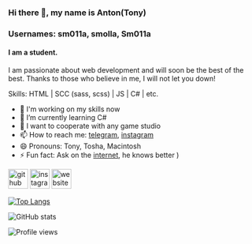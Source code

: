 ### Hi there 👋, my name is Anton(Tony)
### Usernames: sm011a, smolla, Sm011a
#### I am a student.
I am passionate about web development and will soon be the best of the best. Thanks to those who believe in me, I will not let you down!

Skills: HTML | SCC (sass, scss) | JS | C# | etc.

- 🔭 I'm working on my skills now
- 🌱 I’m currently learning C#
- 👯 I want to cooperate with any game studio
- 📫 How to reach me: [telegram](https://t.me/SmollaGames), [instagram](https://www.instagram.com/SmollaGames/?hl=ru) 
- 😄 Pronouns: Tony, Tosha, Macintosh 
- ⚡ Fun fact: Ask on the [internet](http://google.com), he knows better ) 


[<img src='https://cdn.jsdelivr.net/npm/simple-icons@3.0.1/icons/github.svg' alt='github' height='40'>](https://github.com/SmollaGames)  [<img src='https://cdn.jsdelivr.net/npm/simple-icons@3.0.1/icons/instagram.svg' alt='instagram' height='40'>](https://www.instagram.com/SmollaGames/)  [<img src='https://cdn.jsdelivr.net/npm/simple-icons@3.0.1/icons/icloud.svg' alt='website' height='40'>](https://soundcloud.com/sm011a)  

[![Top Langs](https://github-readme-stats.vercel.app/api/top-langs/?username=SmollaGames)](https://github.com/anuraghazra/github-readme-stats)

![GitHub stats](https://github-readme-stats.vercel.app/api?username=SmollaGames&show_icons=true&theme=tokyonight)  

![Profile views](https://gpvc.arturio.dev/SmollaGames)  
